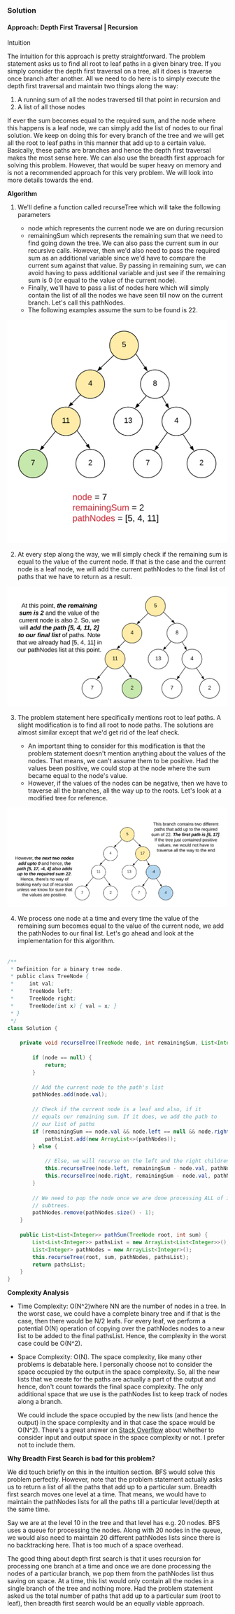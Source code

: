 ### Solution

#### Approach: Depth First Traversal | Recursion
Intuition

The intuition for this approach is pretty straightforward. The problem statement asks us to find all root to leaf paths in a given binary tree. If you simply consider the depth first traversal on a tree, all it does is traverse once branch after another. All we need to do here is to simply execute the depth first traversal and maintain two things along the way:

1. A running sum of all the nodes traversed till that point in recursion and
2. A list of all those nodes

If ever the sum becomes equal to the required sum, and the node where this happens is a leaf node, we can simply add the list of nodes to our final solution. We keep on doing this for every branch of the tree and we will get all the root to leaf paths in this manner that add up to a certain value. Basically, these paths are branches and hence the depth first traversal makes the most sense here. We can also use the breadth first approach for solving this problem. However, that would be super heavy on memory and is not a recommended approach for this very problem. We will look into more details towards the end.

**Algorithm**

1. We'll define a function called recurseTree which will take the following parameters

    * node which represents the current node we are on during recursion
    * remainingSum which represents the remaining sum that we need to find going down the tree. We can also pass the current sum in our recursive calls. However, then we'd also need to pass the required sum as an additional variable since we'd have to compare the current sum against that value. By passing in remaining sum, we can avoid having to pass additional variable and just see if the remaining sum is 0 (or equal to the value of the current node).
    * Finally, we'll have to pass a list of nodes here which will simply contain the list of all the nodes we have seen till now on the current branch. Let's call this pathNodes.
    * The following examples assume the sum to be found is 22.
  
  ![](img4.png)

  2. At every step along the way, we will simply check if the remaining sum is equal to the value of the current node. If that is the case and the current node is a leaf node, we will add the current pathNodes to the final list of paths that we have to return as a result.

![](img2.png)

3. The problem statement here specifically mentions root to leaf paths. A slight modification is to find all root to node paths. The solutions are almost similar except that we'd get rid of the leaf check.

    * An important thing to consider for this modification is that the problem statement doesn't mention anything about the values of the nodes. That means, we can't assume them to be positive. Had the values been positive, we could stop at the node where the sum became equal to the node's value.
    * However, if the values of the nodes can be negative, then we have to traverse all the branches, all the way up to the roots. Let's look at a modified tree for reference.

![](img3.png)

4. We process one node at a time and every time the value of the remaining sum becomes equal to the value of the current node, we add the pathNodes to our final list. Let's go ahead and look at the implementation for this algorithm.

```java

/**
 * Definition for a binary tree node.
 * public class TreeNode {
 *     int val;
 *     TreeNode left;
 *     TreeNode right;
 *     TreeNode(int x) { val = x; }
 * }
 */
class Solution {
    
    private void recurseTree(TreeNode node, int remainingSum, List<Integer> pathNodes, List<List<Integer>> pathsList) {
        
        if (node == null) {
            return;
        }
        
        // Add the current node to the path's list
        pathNodes.add(node.val);
        
        // Check if the current node is a leaf and also, if it
        // equals our remaining sum. If it does, we add the path to
        // our list of paths
        if (remainingSum == node.val && node.left == null && node.right == null) {
            pathsList.add(new ArrayList<>(pathNodes));
        } else {
            
            // Else, we will recurse on the left and the right children
            this.recurseTree(node.left, remainingSum - node.val, pathNodes, pathsList);
            this.recurseTree(node.right, remainingSum - node.val, pathNodes, pathsList);
        }
        
        // We need to pop the node once we are done processing ALL of it's
        // subtrees.
        pathNodes.remove(pathNodes.size() - 1);
    }
    
    public List<List<Integer>> pathSum(TreeNode root, int sum) {
        List<List<Integer>> pathsList = new ArrayList<List<Integer>>();
        List<Integer> pathNodes = new ArrayList<Integer>();
        this.recurseTree(root, sum, pathNodes, pathsList);
        return pathsList;        
    }
}

```
**Complexity Analysis**

* Time Complexity: O(N^2)where NN are the number of nodes in a tree. In the worst case, we could have a complete binary tree and if that is the case, then there would be N/2 leafs. For every leaf, we perform a potential O(N) operation of copying over the pathNodes nodes to a new list to be added to the final pathsList. Hence, the complexity in the worst case could be O(N^2).

* Space Complexity: O(N). The space complexity, like many other problems is debatable here. I personally choose not to consider the space occupied by the output in the space complexity. So, all the new lists that we create for the paths are actually a part of the output and hence, don't count towards the final space complexity. The only additional space that we use is the pathNodes list to keep track of nodes along a branch.

    We could include the space occupied by the new lists (and hence the output) in the space complexity and in that case the space would be O(N^2). There's a great answer on [Stack Overflow](https://cs.stackexchange.com/questions/83574/does-space-complexity-analysis-usually-include-output-space) about whether to consider input and output space in the space complexity or not. I prefer not to include them.

**Why Breadth First Search is bad for this problem?**

We did touch briefly on this in the intuition section. BFS would solve this problem perfectly. However, note that the problem statement actually asks us to return a list of all the paths that add up to a particular sum. Breadth first search moves one level at a time. That means, we would have to maintain the pathNodes lists for all the paths till a particular level/depth at the same time.

Say we are at the level 10 in the tree and that level has e.g. 20 nodes. BFS uses a queue for processing the nodes. Along with 20 nodes in the queue, we would also need to maintain 20 different pathNodes lists since there is no backtracking here. That is too much of a space overhead.

The good thing about depth first search is that it uses recursion for processing one branch at a time and once we are done processing the nodes of a particular branch, we pop them from the pathNodes list thus saving on space. At a time, this list would only contain all the nodes in a single branch of the tree and nothing more. Had the problem statement asked us the total number of paths that add up to a particular sum (root to leaf), then breadth first search would be an equally viable approach.
